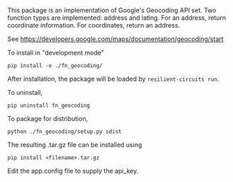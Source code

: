 This package is an implementation of Google's Geocoding API set. 
Two function types are implemented: address and latlng. 
For an address, return coordinate information. 
For coordinates, return an address.

See https://developers.google.com/maps/documentation/geocoding/start

To install in "development mode"

    pip install -e ./fn_geocoding/

After installation, the package will be loaded by `resilient-circuits run`.


To uninstall,

    pip uninstall fn_geocoding


To package for distribution,

    python ./fn_geocoding/setup.py sdist

The resulting .tar.gz file can be installed using

    pip install <filename>.tar.gz
    
Edit the app.config file to supply the api_key. 
